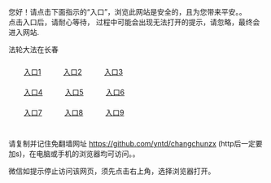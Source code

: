 您好！请点击下面指示的“入口”，浏览此网站是安全的，且为您带来平安。。 <br/>
点击入口后，请耐心等待， 过程中可能会出现无法打开的提示，请忽略，最终会进入网站. </br>

法轮大法在长春<br/>
<div style="padding:10px"><a style="margin:20px" target="_blank" href="https://d1571c4u65r3fc.cloudfront.net/2Qpsp?ixvyimzj" id="ccLink1" rel="nofollow">入口1</a> <a target="_blank" style="margin:20px" href="https://d2j6hamlkshyh2.cloudfront.net/2Qpsp?pohbar" id="ccLink2" rel="nofollow">入口2</a> <a style="margin:20px" target="_blank" href="https://d1k9q3pe09z9wp.cloudfront.net/2Qpsp?dkofpe" id="ccLink3" rel="nofollow">入口3</a></div>

<div style="padding:10px" ><a style="margin:20px" target="_blank" href="https://d1571c4u65r3fc.cloudfront.net/2Qpsp?ixvyimzj" id="ccLink4" rel="nofollow">入口4</a> <a style="margin:20px" href="https://d2j6hamlkshyh2.cloudfront.net/2Qpsp?pohbar" target="_blank" id="ccLink5" rel="nofollow">入口5</a> <a style="margin:20px" href="https://d1k9q3pe09z9wp.cloudfront.net/2Qpsp?dkofpe" target="_blank" id="ccLink6" rel="nofollow">入口6</a></div>

<div style="padding:10px"><a style="margin:20px" target="_blank" href="https://d1571c4u65r3fc.cloudfront.net/2Qpsp?ixvyimzj" id="ccLink7" rel="nofollow">入口7</a> <a style="margin:20px" href="https://d2j6hamlkshyh2.cloudfront.net/2Qpsp?pohbar" target="_blank" id="ccLink8" rel="nofollow">入口8</a> <a style="margin:20px" target="_blank" href="https://d1k9q3pe09z9wp.cloudfront.net/2Qpsp?dkofpe" id="ccLink9" rel="nofollow">入口9</a></div>

<br/>



请复制并记住免翻墙网址 https://github.com/yntd/changchunzx (http后一定要加s)，在电脑或手机的浏览器均可访问。。<br/>

微信如提示停止访问该网页，须先点击右上角，选择浏览器打开。
